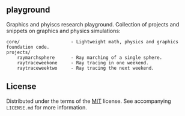 ## playground

Graphics and phyiscs research playground. Collection of projects and snippets on graphics and physics simulations:

    core/                   - Lightweight math, physics and graphics foundation code.
    projects/
        raymarchsphere      - Ray marching of a single sphere.
        raytraceweekone     - Ray tracing in one weekend.
        raytraceweektwo     - Ray tracing the next weekend.

## License

Distributed under the terms of the [MIT](https://choosealicense.com/licenses/mit/) license. See  accompanying `LICENSE.md` for more information.
